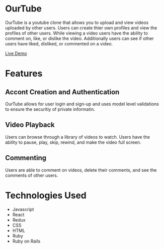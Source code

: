 # OurTube
OurTube is a youtube clone that allows you to upload and view videos uploaded by other users. Users can create thier own profiles and view the profiles of other users. While viewing a video users have the ability to comment on, like, or dislike the video. Additionally users can see if other users have liked, disliked, or commented on a video.

[Live Demo](https://ourtube1.herokuapp.com/#/)

# Features

## Accont Creation and Authentication

OurTube allows for user login and sign-up and uses model level validations to ensure the securitiy of private informatin.

## Video Playback

Users can browse through a library of videos to watch. Users have the ability to pause, play, skip, rewind, and make the video full screen.

## Commenting

Users are able to comment on videos, delete their comments, and see the comments of other users.

# Technologies Used
* Javascript
* React
* Redux
* CSS
* HTML
* Ruby
* Ruby on Rails
